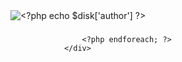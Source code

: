  <div class="container-fluid">
                <div class="row gx-5 my-5 d-flex justify-content-center">
                    <?php foreach ($disks as $disk) :?>
                        <div class="col-md-2 text-center my-3">
                            <div class="card rounded-0 p-2">
                                <img src="<?php echo $disk['poster'] ?>" alt="<?php echo $disk['author'] ?>" class="img-fluid" />
                                <h3 class="title mt-3"><?php echo $disk['title'] ?></h3>
                                <div class="text mt-2">
                                    <p><?php echo $disk['author'] ?></p>
                                    <p><?php echo $disk['year'] ?></p>
                                </div>
                            </div>
                        </div>
                    
                    <?php endforeach; ?>
                </div>
</div>